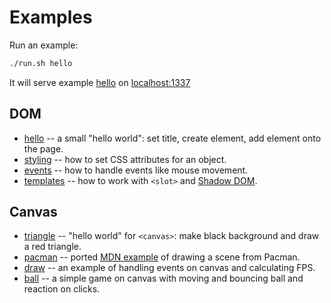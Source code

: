 # Examples

Run an example:

```bash
./run.sh hello
```

It will serve example [hello](./hello/) on [localhost:1337](http://localhost:1337/)

## DOM

+ [hello](./hello/) -- a small "hello world": set title, create element, add element onto the page.
+ [styling](./styling/) -- how to set CSS attributes for an object.
+ [events](./events/) -- how to handle events like mouse movement.
+ [templates](./templates/) -- how to work with `<slot>` and [Shadow DOM](https://developer.mozilla.org/en-US/docs/Web/Web_Components/Using_shadow_DOM).

## Canvas

+ [triangle](./triangle/) -- "hello world" for `<canvas>`: make black background and draw a red triangle.
+ [pacman](./pacman/) -- ported [MDN example](https://developer.mozilla.org/en-US/docs/Web/API/Canvas_API/Tutorial/Drawing_shapes#Making_combinations) of drawing a scene from Pacman.
+ [draw](./draw/) -- an example of handling events on canvas and calculating FPS.
+ [ball](./ball/) -- a simple game on canvas with moving and bouncing ball and reaction on clicks.
